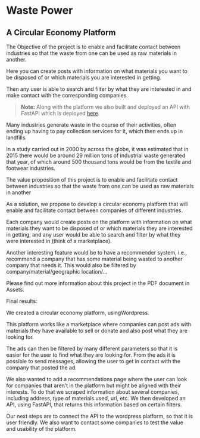 # Waste Power
## A Circular Economy Platform

The Objective of the project is to enable and facilitate contact between industries so that the waste from one can be used as raw materials in another.

Here you can create posts with information on what materials you want to be disposed of or which materials you are interested in getting.

Then any user is able to search and filter by what they are interested in and make contact with the corresponding companies.


> **Note:** Along with the platform we also built and deployed an API with FastAPI which is deployed [here](https://z5kmfo.deta.dev/docs).


Many industries generate waste in the course of their activities, often ending up having to pay collection services for it, which then ends up in landfills.

In a study carried out in 2000 by across the globe, it was estimated that in 2015 there would be around 29 million tons of industrial waste generated that year, of which around 500 thousand tons would be from the textile and footwear industries.

The value proposition of this project is to enable and facilitate contact between industries so that the waste from one can be used as raw materials in another

As a solution, we propose to develop a circular economy platform that will enable and facilitate contact between companies of different industries.

Each company would create posts on the platform with information on what materials they want to be disposed of or which materials they are interested in getting, and any user would be able to search and filter by what they were interested in (think of a marketplace).

Another interesting feature would be to have a recommender system, i.e., recommend a company that has some material being wasted to another company that needs it. This would also be filtered by company/material/geographic location/…

Please find out more information about this project in the PDF document in Assets.

Final results:

We created a circular economy platform, usingWordpress.

This platform works like a marketplace where companies can post ads with materials they have available to sell or donate and also post what they are looking for.

The ads can then be filtered by many different parameters so that it is easier for the user to find what they are looking for. From the ads it is possible to send messages, allowing the user to get in contact with the company that posted the ad.

We also wanted to add a recommendations page where the user can look for companies that aren’t in the platform but might be aligned with their interests. To do that we scraped information about several companies, including address, type of materials used, url, etc. We then developed an API, using FastAPI, that returns this information based on certain filters.

Our next steps are to connect the API to the wordpress platform, so that it is user friendly. We also want to contact some companies to test the value and usability of the platform.
